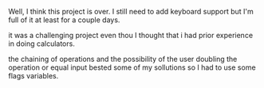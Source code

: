 Well, I think this project is over. I still need to add keyboard support but I'm full of it at least for a couple days.

it was a challenging project even thou I thought that i had prior experience in doing calculators.

the chaining of operations and the possibility of the user doubling the
operation or equal input bested some of my sollutions so I had to use
some flags variables.

